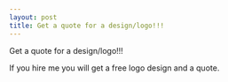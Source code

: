 ```yaml
---
layout: post 
title: Get a quote for a design/logo!!!
---
```


Get a quote for a design/logo!!!

If you hire me you will get a free logo design and a quote.
